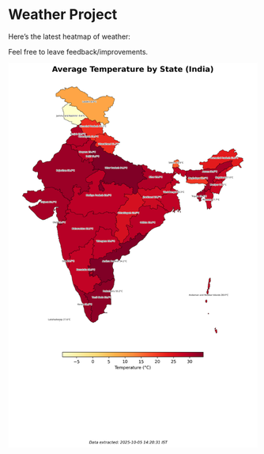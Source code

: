 # Weather Project

Here’s the latest heatmap of weather:

Feel free to leave feedback/improvements.

![India Heatmap](docs/assets/india_heatmap.png?v=E23159)

